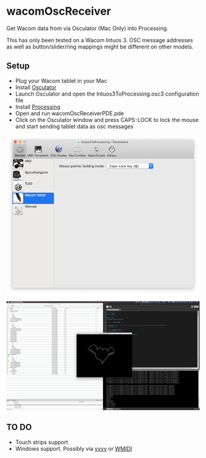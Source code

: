 # wacomOscReceiver

Get Wacom data from via Osculator (Mac Only) into Processing.

This has only been tested on a Wacom Intuos 3. OSC message addresses as well as button/slider/ring mappings might be different on other models.

## Setup

- Plug your Wacom tablet in your Mac
- Install [Osculator](https://osculator.net/)
- Launch Osculator and open the Intuos3ToProcessing.osc3 configuration file
- Install [Processing](http://processing.org/)
- Open and run wacomOscReceiverPDE.pde
- Click on the Osculator window and press CAPS-LOCK to lock the mouse and start sending tablet data as osc messages

![Settings > Devices > Wacom Tablet](/images/osculatorMouseLock.png)

![Osculator main window with Intuos3ToProcessing.osc3 loaded](/images/osculatorProcessing.png)

## TO DO

- Touch strips support
- Windows support. Possibly via [vvvv](https://betadocs.vvvv.org/topics/io/hardware/graphics-tablets.html) or [WMIDI](http://www.nicolasfournel.com/?page_id=73)